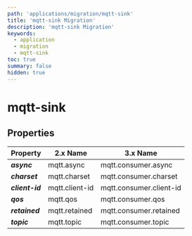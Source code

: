 ```yaml
---
path: 'applications/migration/mqtt-sink'
title: 'mqtt-sink Migration'
description: 'mqtt-sink Migration'
keywords:
  - application
  - migration
  - mqtt-sink
toc: true
summary: false
hidden: true
---
```


# mqtt-sink

## Properties

| Property        | 2.x Name       | 3.x Name                |
| --------------- | -------------- | ----------------------- |
| **_async_**     | mqtt.async     | mqtt.consumer.async     |
| **_charset_**   | mqtt.charset   | mqtt.consumer.charset   |
| **_client-id_** | mqtt.client-id | mqtt.consumer.client-id |
| **_qos_**       | mqtt.qos       | mqtt.consumer.qos       |
| **_retained_**  | mqtt.retained  | mqtt.consumer.retained  |
| **_topic_**     | mqtt.topic     | mqtt.consumer.topic     |
